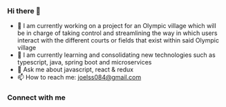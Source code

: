 ### Hi there 👋


- 🔭 I am currently working on a project for an Olympic village which will be in charge of taking control and streamlining the way in which users interact with the             different courts or fields that exist within said Olympic village
- 🌱 I am currently learning and consolidating new technologies such as typescript, java, spring boot and microservices
- 💬 Ask me about javascript, react & redux
- 📫 How to reach me: joelss084@gmail.com
### Connect with me

